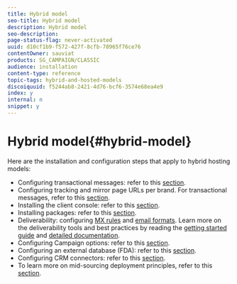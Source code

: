```yaml
---
title: Hybrid model
seo-title: Hybrid model
description: Hybrid model
seo-description: 
page-status-flag: never-activated
uuid: d10cf1b9-f572-427f-8cfb-78965f76ce76
contentOwner: sauviat
products: SG_CAMPAIGN/CLASSIC
audience: installation
content-type: reference
topic-tags: hybrid-and-hosted-models
discoiquuid: f5244ab8-2421-4d76-bcf6-3574e68ea4e9
index: y
internal: n
snippet: y
---
```


# Hybrid model{#hybrid-model}

Here are the installation and configuration steps that apply to hybrid hosting models:

* Configuring transactional messages: refer to this [section](https://helpx.adobe.com/campaign/classic/message-center/using/transactional-messaging-architecture.html).
* Configuring tracking and mirror page URLs per brand. For transactional messages, refer to this [section](https://helpx.adobe.com/campaign/classic/message-center/using/configuring-multibranding.html).
* Installing the client console: refer to this [section](https://helpx.adobe.com/campaign/classic/installation/using/installing-the-client-console.html).
* Installing packages: refer to this [section](https://helpx.adobe.com/campaign/classic/installation/using/installing-campaign-standard-packages.html).
* Deliverability: configuring [MX rules](https://helpx.adobe.com/campaign/classic/installation/using/email-deliverability.html#mx-configuration) and [email formats](https://helpx.adobe.com/campaign/classic/installation/using/email-deliverability.html#managing-email-formats). Learn more on the deliverability tools and best practices by reading the [getting started guide](https://docs.campaign.adobe.com/doc/AC/getting_started/EN/deliverability.html) and [detailed documentation](https://helpx.adobe.com/campaign/classic/delivery/using/about-deliverability.html).
* Configuring Campaign options: refer to this [section](https://helpx.adobe.com/campaign/classic/installation/using/configuring-campaign-options.html).
* Configuring an external database (FDA): refer to this [section](https://helpx.adobe.com/campaign/classic/platform/using/accessing-an-external-database.html).
* Configuring CRM connectors: refer to this [section](https://helpx.adobe.com/campaign/classic/platform/using/crm-connectors.html).
* To learn more on mid-sourcing deployment principles, refer to this [section](https://helpx.adobe.com/campaign/classic/installation/using/mid-sourcing-deployment.html).

